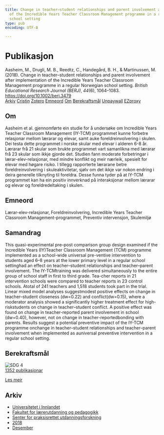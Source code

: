 ```yaml
---
title: Change in teacher–student relationships and parent involvement after implementation
  of the Incredible Years Teacher Classroom Management programme in a regular Norwegian
  school setting
type: pub
encoding: UTF-8

---
```

<h1>Publikasjon</h1>
<article id="csl-bib-container-3FV7ISG6" class="csl-bib-container">
  <div class="csl-bib-body"> <div class="csl-entry">Aasheim, M., Drugli, M. B., Reedtz, C., Handegård, B. H., &#38; Martinussen, M. (2018). Change in teacher–student relationships and parent involvement after implementation of the Incredible Years Teacher Classroom Management programme in a regular Norwegian school setting. <i>British Educational Research Journal (BERJ)</i>, <i>44</i>(6), 1064–1083. <a href="https://doi.org/10.1002/berj.3479">https://doi.org/10.1002/berj.3479</a></div> </div>
  <div class="csl-bib-buttons">
    <a href="#taxonomy-article-3FV7ISG6" alt="archive" class="csl-bib-button">Arkiv</a>
    <a href="https://app.cristin.no/results/show.jsf?id=1642995" alt="Cristin" class="csl-bib-button">Cristin</a>
    <a href="http://zotero.org/groups/5881554/items/3FV7ISG6" alt="Zotero" class="csl-bib-button">Zotero</a>
    <a href="#keywords-article-3FV7ISG6" alt="keywords" class="csl-bib-button">Emneord</a>
    <a href="#about-article-3FV7ISG6" alt="about_pub" class="csl-bib-button">Om</a>
    <a href="#sdg-article-3FV7ISG6" alt="sdg" class="csl-bib-button">Berekraftsmål</a>
    <a href="https://onlinelibrary.wiley.com/doi/pdfdirect/10.1002/berj.3479" alt="Unpaywall" class="csl-bib-button">Unpaywall</a>
    <a href="https://onlinelibrary.wiley.com/doi/pdfdirect/10.1002/berj.3479" alt="EZproxy" class="csl-bib-button">EZproxy</a>
  </div>
  <div id="csl-bib-meta-container-3FV7ISG6"></div>
</article>
<div id="csl-bib-meta-3FV7ISG6" class="csl-bib-meta">
  <article id="about-article-3FV7ISG6" class="about_pub-article">
    <h1>Om</h1>
    Aasheim et al. gjennomførte ein studie for å undersøke om Incredible Years Teacher Classroom Management (IY-TCM) programmet kunne forbetre relasjonar mellom lærarar og elevar, samt auke foreldreinvolvering i skulen. Dei testa dette programmet i norske skular med elevar i alderen 6-8 år. Lærarar frå 21 skular som brukte programmet vart samanlikna med lærarar frå 23 skular som ikkje gjorde det. Studien fann moderate forbetringar i lærar-elev-relasjonar, med mindre konflikt og meir nærleik, spesielt for elevar med høgare risiko. I tillegg rapporterte lærarane betre foreldreinvolvering i skuleaktivitetar, sjølv om det ikkje var nokon endring i deira generelle tilknyting til foreldra. Desse funna tyder på at IY-TCM programmet kan ha ein positiv innverknad på interaksjonar mellom lærarar og elevar og foreldredeltaking i skulen.
  </article>
  <article id="keywords-article-3FV7ISG6" class="keywords-article">
    <h1>Emneord</h1>
    Lærar-elev-relasjonar, Foreldreinvolvering, Incredible Years Teacher Classroom Management-programmet, Preventiv intervensjon, Skulemiljø
  </article>
  <article id="abstract-article-3FV7ISG6" class="abstract-article">
    <h1>Samandrag</h1>
    This quasi-experimental pre–post comparison group design examined if the Incredible Years (IY)Teacher Classroom Management (TCM) programme implemented as a school-wide universal pre-ventive intervention to students aged 6–8 years at the lower primary level in a regular school settinghad an effect on teacher–student relationships and teacher–parent involvement. The IY-TCMtraining was delivered simultaneously to the entire group of school staff in first to third grade. Tea-cher reports in 21 intervention schools were compared to teacher reports in 23 control schools. Atotal of 241 teachers and 1,518 students took part in the trial. Linear mixed model analyses suggestmodest positive effects on change in teacher–student closeness (dw=0.22) and conflict(dw=0.15), where a moderator analysis showed a significantly higher treatment effect for high-riskstudents on change in teacher–student conflict. A positive effect was found on change in teacher-reported parent involvement in school (dw=0.40), however, not on change in teacher-reportedbonding with parents. Results suggest a potential preventive impact of the IY-TCM programme onchange in teacher–student relationships and teacher–parent involvement when implemented as auniversal preventive intervention in a regular school setting.
  </article>
  <article id="sdg-article-3FV7ISG6" class="sdg-article">
    <h1>Berekraftsmål</h1>
    <div class="sdg-container"><div id="sdg4" class="sdg">
        <img src="{{< params subfolder >}}images/sdg/sdg04_nn.png" class="image" alt="SDG 4">
        <div class="sdg-overlay">
          <a href="/nn/archive/?key=?sdg=4#archive" class="sdg-publication-count"><span>1352</span> publikasjonar</a>
          <p><a href="https://fn.no/om-fn/fns-baerekraftsmaal/god-utdanning?lang=nno-NO" class="sdg-read-more">Les meir</a></p>
        </div>
      </div></div>
  </article>
  <article id="taxonomy-article-3FV7ISG6" class="taxonomy-article">
    <h1>Arkiv</h1>
    <ul>
      <li>
        <a href="/nn/archive/?key=3DCRN523">Universitetet i Innlandet</a>
      </li>
      <li>
        <a href="/nn/archive/?key=WYNZA47F">Fakultet for lærerutdanning og pedagogikk</a>
      </li>
      <li>
        <a href="/nn/archive/?key=G3SEU2Z2">Senter for praksisrettet utdanningsforskning</a>
      </li>
      <li>
        <a href="/nn/archive/?key=KYPZHSL2">2018</a>
      </li>
      <li>
        <a href="/nn/archive/?key=7879ZSKV">Desember</a>
      </li>
    </ul>
  </article>
</div>
